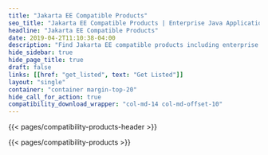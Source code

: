 ```yaml
---
title: "Jakarta EE Compatible Products"
seo_title: "Jakarta EE Compatible Products | Enterprise Java Application and Web Servers"
headline: "Jakarta EE Compatible Products"
date: 2019-04-2T11:10:38-04:00
description: "Find Jakarta EE compatible products including enterprise java application servers and platforms to build your cloud native Java application."
hide_sidebar: true
hide_page_title: true
draft: false
links: [[href: "get_listed", text: "Get Listed"]]
layout: "single"
container: "container margin-top-20"
hide_call_for_action: true
compatibility_download_wrapper: "col-md-14 col-md-offset-10"
---
```


{{< pages/compatibility-products-header >}}

{{< pages/compatibility-products >}}
